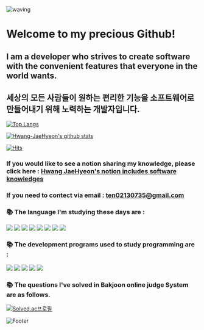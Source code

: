 ![waving](https://capsule-render.vercel.app/api?type=waving&height=200&text=&nbsp;&nbsp;&nbsp;&nbsp;&nbsp;&nbsp;&nbsp;Hwang&nbsp;JaeHyeon&fontAlign=30&fontAlignY=35&color=gradient)



# Welcome to my precious Github!

## I am a developer who strives to create software with the convenient features that everyone in the world wants.

## 세상의 모든 사람들이 원하는 편리한 기능을 소프트웨어로 만들어내기 위해 노력하는 개발자입니다.

[![Top Langs](https://github-readme-stats.vercel.app/api/top-langs/?username=ten0213)](https://github.com/anuraghazra/github-readme-stats)

 [![Hwang-JaeHyeon's github stats](https://github-readme-stats.vercel.app/api?username=ten0213)](https://github.com/anuraghazra/github-readme-stats)
 
 
[![Hits](https://hits.seeyoufarm.com/api/count/incr/badge.svg?url=https%3A%2F%2Fgithub.com%2Fs-owl-study%2FHwang-JaeHyeon.git&count_bg=%2379C83D&title_bg=%23555555&icon=&icon_color=%23E7E7E7&title=hits&edge_flat=false)](https://hits.seeyoufarm.com)

### If you would like to see a notion sharing my knowledge, please click here : [Hwang JaeHyeon's notion includes software knowledges](https://forsoftwareengineer.notion.site/Software-Engineering-Documentation-5c7ba55b98ad4c249e30918ffff238b8)

### If you need to contect via email : [ten02130735@gmail.com](ten02130735@gmail.com)

### 📚 The language I'm studying these days are :    
<img src="https://img.shields.io/badge/HTML5-E34F26?style=flat&logo=HTML5&logoColor=white"/> <img src="https://img.shields.io/badge/CSS3-1572B6?logo=CSS3&logoColor=white"/> <img src="https://img.shields.io/badge/JavaScript-F7DF1E?logo=JavaScript&logoColor=white"/> <img src="https://img.shields.io/badge/Python-3766AB?style=flat&logo=Python&logoColor=white"/> <img src="https://img.shields.io/badge/Java-E34F26?style=flat&logo=OpenJDK&logoColor=white"/> <img src="https://img.shields.io/badge/c++-00599C?logo=c%2B%2B&logoColor=white"/> <img src="https://img.shields.io/badge/Typescript-78c631?style=flat&logo=typescript&logoColor=white"/> <img src="https://img.shields.io/badge/React-2C2255?style=flat&logo=react&logoColor=white"/>


### 📚 The development programs used to study programming are : 
 <img src="https://img.shields.io/badge/IntellijIDEA-FF9800?logo=IntellijIDEA&logoColor=white"/> <img src="https://img.shields.io/badge/EclipseIDE-2C2255?logo=EclipseIDE&logoColor=white"/> <img src="https://img.shields.io/badge/VisualStudioCode-007ACC?logo=VisualStudioCode&logoColor=white"/> <img src="https://img.shields.io/badge/Figma-F24E1E?style=flat&logo=Figma&logoColor=white"/> <img src="https://img.shields.io/badge/Notion-000000??style=flat-square&logo=Notion&logoColor=white"/>

### 📚 The questions I've solved in Bakjoon online judge System are as follows.

[![Solved.ac프로필](http://mazassumnida.wtf/api/v2/generate_badge?boj=ten0213)](https://solved.ac/ten0213)

![Footer](https://capsule-render.vercel.app/api?type=waving&color=gradient&height=200&section=footer)
